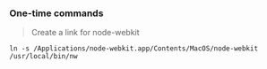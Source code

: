 ### One-time commands

> Create a link for node-webkit

```shell
ln -s /Applications/node-webkit.app/Contents/MacOS/node-webkit /usr/local/bin/nw
```
